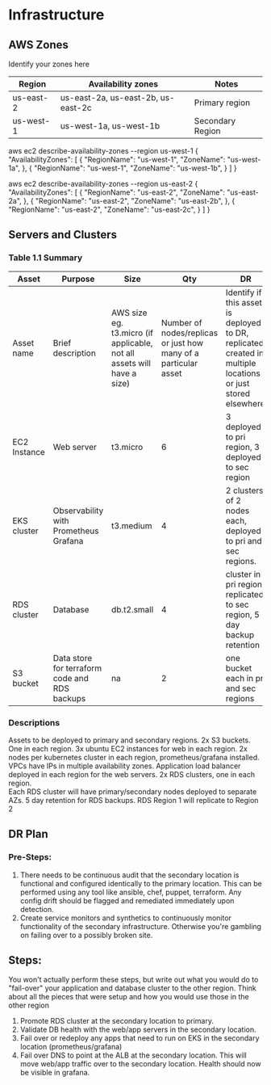 # Infrastructure

## AWS Zones
Identify your zones here

| Region | Availability zones | Notes |
|--------|--------------------|-------|
| us-east-2 | us-east-2a, us-east-2b, us-east-2c | Primary region |
| us-west-1 | us-west-1a, us-west-1b | Secondary Region |


aws ec2 describe-availability-zones --region us-west-1
{
    "AvailabilityZones": [
        {
            "RegionName": "us-west-1",
            "ZoneName": "us-west-1a",
        },
        {
            "RegionName": "us-west-1",
            "ZoneName": "us-west-1b",
        }
    ]
}

aws ec2 describe-availability-zones --region us-east-2
{
    "AvailabilityZones": [
        {
            "RegionName": "us-east-2",
            "ZoneName": "us-east-2a",
        },
        {
            "RegionName": "us-east-2",
            "ZoneName": "us-east-2b",
        },
        {
            "RegionName": "us-east-2",
            "ZoneName": "us-east-2c",
        }
    ]
}



## Servers and Clusters

### Table 1.1 Summary
| Asset      | Purpose           | Size                                                                   | Qty                                                             | DR                                                                                                           |
|------------|-------------------|------------------------------------------------------------------------|-----------------------------------------------------------------|--------------------------------------------------------------------------------------------------------------|
| Asset name | Brief description | AWS size eg. t3.micro (if applicable, not all assets will have a size) | Number of nodes/replicas or just how many of a particular asset | Identify if this asset is deployed to DR, replicated, created in multiple locations or just stored elsewhere |
| EC2 Instance | Web server | t3.micro | 6 | 3 deployed to pri region, 3 deployed to sec region |
| EKS cluster | Observability with Prometheus Grafana | t3.medium | 4 | 2 clusters of 2 nodes each, deployed to pri and sec regions. |
| RDS cluster | Database | db.t2.small | 4 | cluster in pri region replicated to sec region, 5 day backup retention | 
| S3 bucket | Data store for terraform code and RDS backups | na | 2 | one bucket each in pri and sec regions |

### Descriptions
Assets to be deployed to primary and secondary regions.
2x S3 buckets. One in each region.
3x ubuntu EC2 instances for web in each region.
2x nodes per kubernetes cluster in each region, prometheus/grafana installed.
VPCs have IPs in multiple availability zones.
Application load balancer deployed in each region for the web servers.
2x RDS clusters, one in each region.  
Each RDS cluster will have primary/secondary nodes deployed to separate AZs.
5 day retention for RDS backups.
RDS Region 1 will replicate to Region 2

## DR Plan
### Pre-Steps:
1) There needs to be continuous audit that the secondary location is functional and configured identically to the primary location.  This can be performed using any tool like ansible, chef, puppet, terraform.  Any config drift should be flagged and remediated immediately upon detection.
2) Create service monitors and synthetics to continuously monitor functionality of the secondary infrastructure.  Otherwise you're gambling on failing over to a possibly broken site.

## Steps:
You won't actually perform these steps, but write out what you would do to "fail-over" your application and database cluster to the other region. Think about all the pieces that were setup and how you would use those in the other region

1) Promote RDS cluster at the secondary location to primary.  
2) Validate DB health with the web/app servers in the secondary location.
3) Fail over or redeploy any apps that need to run on EKS in the secondary location (prometheus/grafana)
4) Fail over DNS to point at the ALB at the secondary location. This will move web/app traffic over to the secondary location. Health should now be visible in grafana.
